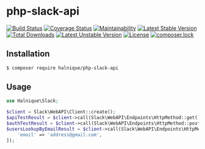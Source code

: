 # php-slack-api

[![Build Status](https://travis-ci.com/halnique/php-slack-api.svg?token=XvYo9WxYGLhpW4jmB1sm&branch=develop)](https://travis-ci.com/halnique/php-slack-api)
[![Coverage Status](https://coveralls.io/repos/github/halnique/php-slack-api/badge.svg)](https://coveralls.io/github/halnique/php-slack-api)
[![Maintainability](https://api.codeclimate.com/v1/badges/f8c054161f7c9d82a119/maintainability)](https://codeclimate.com/github/halnique/php-slack-api/maintainability)
[![Latest Stable Version](https://poser.pugx.org/halnique/php-slack-api/v/stable)](https://packagist.org/packages/halnique/php-slack-api)
[![Total Downloads](https://poser.pugx.org/halnique/php-slack-api/downloads)](https://packagist.org/packages/halnique/php-slack-api)
[![Latest Unstable Version](https://poser.pugx.org/halnique/php-slack-api/v/unstable)](https://packagist.org/packages/halnique/php-slack-api)
[![License](https://poser.pugx.org/halnique/php-slack-api/license)](https://packagist.org/packages/halnique/php-slack-api)
[![composer.lock](https://poser.pugx.org/halnique/php-slack-api/composerlock)](https://packagist.org/packages/halnique/php-slack-api)

## Installation

```bash
$ composer require halnique/php-slack-api
```

## Usage

```php
use Halnique\Slack;

$client = Slack\WebAPI\Client::create();
$apiTestResult = $client->call(Slack\WebAPI\Endpoints\HttpMethod::get(), 'api.test');
$authTestResult = $client->call(Slack\WebAPI\Endpoints\HttpMethod::post(), 'auth.test');
$usersLookupByEmailResult = $client->call(Slack\WebAPI\Endpoints\HttpMethod::get(), 'users.lookupByEmail', [
    'email' => 'address@gmail.com',
]);
```